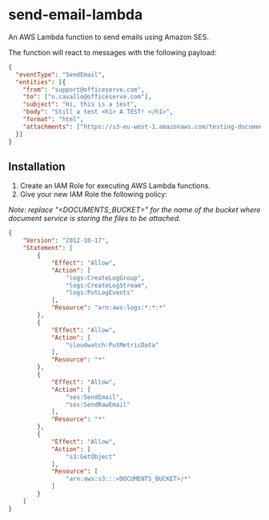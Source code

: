 # send-email-lambda

An AWS Lambda function to send emails using Amazon SES.

The function will react to messages with the following payload:

```json
{  
  "eventType": "SendEmail",  
  "entities": [{      
    "from": "support@officeserve.com",      
    "to": ["n.cavallo@officeserve.com"],      
    "subject": "Hi, this is a test",      
    "body": "Still a test <h1> A TEST! </h1>",      
    "format": "html", 
    "attachments": ["https://s3-eu-west-1.amazonaws.com/testing-document/2016/11/03/KYM-9251234-invoice.pdf"]  
  }]
}
```


## Installation

1. Create an IAM Role for executing AWS Lambda functions.
2. Give your new IAM Role the following policy:

*Note: replace "<DOCUMENTS_BUCKET>" for the name of the bucket where document service is storing the files to be attached.*

```json
{
    "Version": "2012-10-17",
    "Statement": [
        {
            "Effect": "Allow",
            "Action": [
                "logs:CreateLogGroup",
                "logs:CreateLogStream",
                "logs:PutLogEvents"
            ],
            "Resource": "arn:aws:logs:*:*:*"
        },
        {
            "Effect": "Allow",
            "Action": [
                "cloudwatch:PutMetricData"
            ],
            "Resource": "*"
        },
        {
            "Effect": "Allow",
            "Action": [
                "ses:SendEmail",
                "ses:SendRawEmail"
            ],
            "Resource": "*"
        },
        {
            "Effect": "Allow",
            "Action": [
                "s3:GetObject"
            ],
            "Resource": [
                "arn:aws:s3:::<DOCUMENTS_BUCKET>/*"
            ]
        }
    ]
}
```
